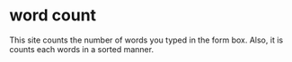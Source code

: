 # word count

This site counts the number of words you typed in the form box. Also, it is counts each words in a sorted manner. 
